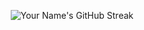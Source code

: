 
<div align='center'>

  ![Your Name's GitHub Streak](https://github-readme-streak-stats.herokuapp.com/?user=mateogall0&theme=dark)
</div>
